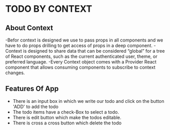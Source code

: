 # TODO BY CONTEXT


## About Context
-Befor context is designed we use to pass props in all components and we have to do props drilling to get access of props
 in a deep component.
-Context is designed to share data that can be considered “global” for a tree of React components, such as the current 
 authenticated user, theme, or preferred language.
-Every Context object comes with a Provider React component that allows consuming components to subscribe to context changes.


## Features Of App
- There is an input box in which we write our todo and click on the button 'ADD' to add the todo
- The todo items have a check-Box to select a todo.
- There is edit button which make the todos editable.
- There is cross a cross button which delete the todo
